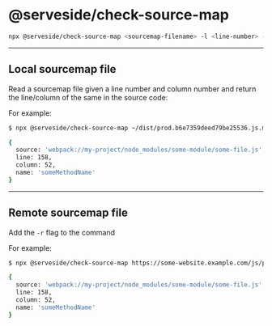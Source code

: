# @serveside/check-source-map


```zsh
npx @serveside/check-source-map <sourcemap-filename> -l <line-number> -c <column-number>
```

----

## Local sourcemap file

Read a sourcemap file given a line number and column number and return the line/column of the same in the source code:

For example:

```zsh
$ npx @serveside/check-source-map ~/dist/prod.b6e7359deed79be25536.js.map -l 2 -c 106543

{
  source: 'webpack://my-project/node_modules/some-module/some-file.js',
  line: 158,
  column: 52,
  name: 'someMethodName'
}
```

----

## Remote sourcemap file

Add the `-r` flag to the command

For example:

```zsh
$ npx @serveside/check-source-map https://some-website.example.com/js/prod.b6e7359deed79be25536.js.map -l 2 -c 106543 -r

{
  source: 'webpack://my-project/node_modules/some-module/some-file.js',
  line: 158,
  column: 52,
  name: 'someMethodName'
}
```
